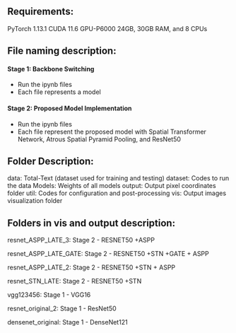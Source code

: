 ## Requirements:
PyTorch 1.13.1 
CUDA 11.6
GPU-P6000 24GB, 30GB RAM, and 8 CPUs


## File naming description:

#### Stage 1: Backbone Switching
- Run the ipynb files
- Each file represents a model

#### Stage 2: Proposed Model Implementation
- Run the ipynb files
- Each file represent the proposed model with Spatial Transformer Network, Atrous Spatial Pyramid Pooling, and ResNet50


## Folder Description:

data: Total-Text (dataset used for training and testing)
dataset: Codes to run the data
Models: Weights of all models
output: Output pixel coordinates folder
util: Codes for configuration and post-processing
vis: Output images visualization folder 


## Folders in vis and output description:

resnet_ASPP_LATE_3: 
Stage 2 - RESNET50 +ASPP

resnet_ASPP_LATE_GATE: 
Stage 2 - RESNET50 +STN +GATE + ASPP

resnet_ASPP_LATE_2: 
Stage 2 - RESNET50 +STN + ASPP

resnet_STN_LATE: 
Stage 2 - RESNET50 +STN

vgg123456: 
Stage 1 - VGG16

resnet_original_2: 
Stage 1 - ResNet50

densenet_original: 
Stage 1 - DenseNet121



